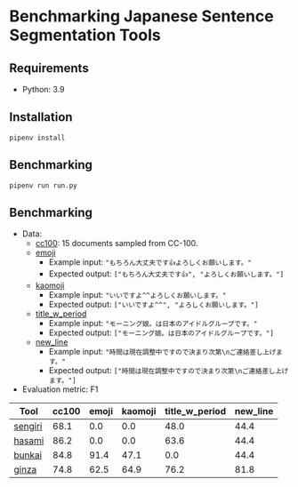 # Benchmarking Japanese Sentence Segmentation Tools

## Requirements

- Python: 3.9

## Installation

```shell
pipenv install
```

## Benchmarking

```shell
pipenv run run.py
```

## Benchmarking

- Data:
  - [cc100](./data/cc100.jsonl): 15 documents sampled from CC-100.
  - [emoji](./data/emoji.jsonl)
    - Example input: `"もちろん大丈夫です👍よろしくお願いします。"`
    - Expected output: `["もちろん大丈夫です👍", "よろしくお願いします。"]`
  - [kaomoji](./data/kaomoji.jsonl)
    - Example input: `"いいですよ^^よろしくお願いします。"`
    - Expected output: `["いいですよ^^", "よろしくお願いします。"]`
  - [title_w_period](./data/title_w_period.jsonl)
    - Example input: `"モーニング娘。は日本のアイドルグループです。"`
    - Expected output: `["モーニング娘。は日本のアイドルグループです。"]`
  - [new_line](./data/new_line.jsonl)
    - Example input: `"時間は現在調整中ですので決まり次第\nご連絡差し上げます。"`
    - Expected output: `["時間は現在調整中ですので決まり次第\nご連絡差し上げます。"]`
- Evaluation metric: F1

| Tool                                                 | cc100 | emoji  | kaomoji | title_w_period    | new_line |
|------------------------------------------------------|-------|--------|---------|-------------------|----------|
| [sengiri](https://github.com/ikegami-yukino/sengiri) | 68.1  | 0.0    | 0.0     | 48.0              | 44.4     |
| [hasami](https://github.com/mkartawijaya/hasami)     | 86.2  | 0.0    | 0.0     | 63.6              | 44.4     |
| [bunkai](https://github.com/megagonlabs/bunkai)      | 84.8  | 91.4   | 47.1    | 0.0               | 44.4     |
| [ginza](https://github.com/megagonlabs/ginza)        | 74.8  | 62.5   | 64.9    | 76.2              | 81.8     |
